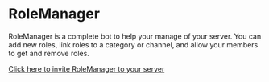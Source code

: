 # RoleManager

RoleManager is a complete bot to help your manage of your server. You can add new roles, link roles to a category or channel, and allow your members to get and remove roles.

[Click here to invite RoleManager to your server](https://discord.com/oauth2/authorize?client_id=864559239187529749&scope=bot&permissions=8)
